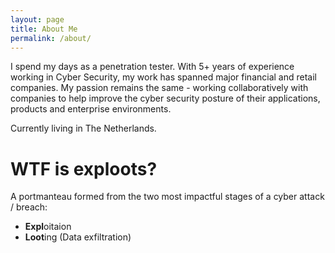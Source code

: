 ```yaml
---
layout: page
title: About Me
permalink: /about/
---
```


I spend my days as a penetration tester. With 5+ years of experience working in Cyber Security, my work has spanned major financial and retail companies. My passion remains the same - working collaboratively with companies to help improve the cyber security posture of their applications, products and enterprise environments. 

Currently living in The Netherlands.

# WTF is exploots?

A portmanteau formed from the two most impactful stages of a cyber attack / breach:
- **Expl**oitaion
- **Loot**ing (Data exfiltration)
